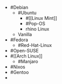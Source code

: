 - #Debian
	- #Ubuntu
		- #[[Linux Mint]]
		- #Pop-OS
		- rhino Linux
	- Vanilla
- #Fedora
	- #Red-Hat-Linux
- #Open-SUSE
- #[[Arch Linux]]
	- #Manjaro
- #Nixos
- #Gentoo
-